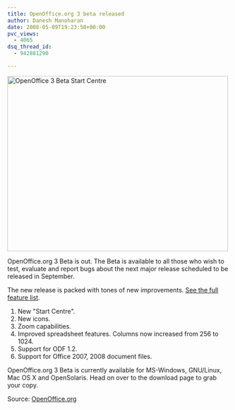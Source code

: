 ```yaml
---
title: OpenOffice.org 3 beta released
author: Danesh Manoharan
date: 2008-05-09T19:23:50+00:00
pvc_views:
  - 4065
dsq_thread_id:
  - 942881290

---
```

[<img loading="lazy" class="alignnone size-full wp-image-545" title="OpenOffice 3 Beta Start Centre" src="/wp-content/uploads/2008/05/2479059430_1c3f051c161.jpg" alt="OpenOffice 3 Beta Start Centre" width="500" height="396" />][1]

OpenOffice.org 3 Beta is out. The Beta is available to all those who wish to test, evaluate and report bugs about the next major release scheduled to be released in September.

The new release is packed with tones of new improvements. [See the full feature list][2].

  1. New "Start Centre".
  2. New icons.
  3. Zoom capabilities.
  4. Improved spreadsheet features. Columns now increased from 256 to 1024.
  5. Support for ODF 1.2.
  6. Support for Office 2007, 2008 document files.

OpenOffice.org 3 Beta is currently available for MS-Windows, GNU/Linux, Mac OS X and OpenSolaris. Head on over to the download page to grab your copy.

Source: [OpenOffice.org][3]

 [1]: /wp-content/uploads/2008/05/2479059430_1c3f051c161.jpg
 [2]: http://marketing.openoffice.org/3.0/featurelistbeta.html
 [3]: http://www.openoffice.org/